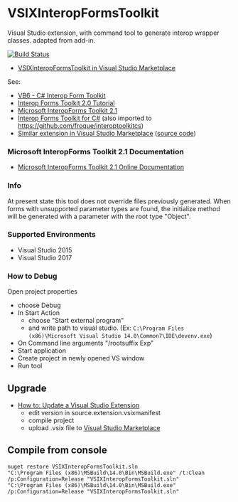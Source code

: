 # VSIXInteropFormsToolkit
Visual Studio extension, with command tool to generate interop wrapper classes. adapted from add-in.

[![Build Status](https://froque.visualstudio.com/VSIXInteropFormsToolkit/_apis/build/status/VSIXInteropFormsToolkit-.NET%20Desktop-CI?branchName=master)](https://froque.visualstudio.com/VSIXInteropFormsToolkit/_build/latest?definitionId=1&branchName=master)

 * [VSIXInteropFormsToolkit in Visual Studio Marketplace](https://marketplace.visualstudio.com/items?itemName=filiperoque.VSIXInteropFormsToolkit) 

See:

 * [VB6 - C# Interop Form Toolkit](http://www.codeproject.com/Articles/15690/VB-C-Interop-Form-Toolkit)
 * [Interop Forms Toolkit 2.0 Tutorial](http://www.codeproject.com/Articles/18954/Interop-Forms-Toolkit-Tutorial)
 * [Microsoft InteropForms Toolkit 2.1](https://www.microsoft.com/en-us/download/details.aspx?id=3264)
 * [Interop Forms Toolkit for C#](https://interoptoolkitcs.codeplex.com) (also imported to https://github.com/froque/interoptoolkitcs)
 * [Similar extension in Visual Studio Marketplace](https://marketplace.visualstudio.com/items?itemName=MiguelLe.MicrosoftInteropFormToolsInteropFormProxyGenerator) ([source code](https://github.com/hurcane/Microsoft.InteropFormTools.InteropFormProxyGenerator))

### Microsoft InteropForms Toolkit 2.1 Documentation

* [Microsoft InteropForms Toolkit 2.1 Online Documentation](http://froque.github.io/VSIXInteropFormsToolkit/)

### Info
At present state this tool does not override files previously generated. 
When forms with unsupported parameter types are found, the initialize method will be generated with a parameter with the root type "Object".

### Supported Environments

 * Visual Studio 2015
 * Visual Studio 2017

### How to Debug 

Open project properties
- choose Debug
- In Start Action 
	- choose "Start external program"
	- and write path to visual studio. (Ex: `C:\Program Files (x86)\Microsoft Visual Studio 14.0\Common7\IDE\devenv.exe`)
- On Command line arguments "/rootsuffix Exp"
- Start application
- Create project in newly opened VS window
- Run tool


## Upgrade
 * [How to: Update a Visual Studio Extension](https://msdn.microsoft.com/en-us/library/dd997169.aspx)
   * edit version in source.extension.vsixmanifest
   * compile project
   * upload .vsix file to [Visual Studio Marketplace](https://visualstudiogallery.msdn.microsoft.com/)
 
## Compile from console
	nuget restore VSIXInteropFormsToolkit.sln
	"C:\Program Files (x86)\MSBuild\14.0\Bin\MSBuild.exe" /t:Clean /p:Configuration=Release "VSIXInteropFormsToolkit.sln"
	"C:\Program Files (x86)\MSBuild\14.0\Bin\MSBuild.exe" /p:Configuration=Release "VSIXInteropFormsToolkit.sln"
